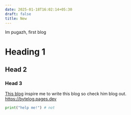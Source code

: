 ```yaml
---
date: 2025-01-18T16:02:14+05:30
draft: false
title: New
---
```

Im pugazh, first blog

# Heading 1
## Head 2
### Head 3

[This blog](https://bytelog.pages.dev) inspire me to write this blog so check him blog out.
<https://bytelog.pages.dev>

```python
print("help me!") # not 
```
